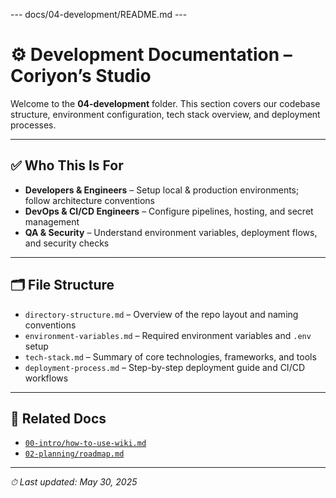 --- docs/04-development/README.md ---
# ⚙️ Development Documentation – Coriyon’s Studio

Welcome to the **04-development** folder. This section covers our codebase structure, environment configuration, tech stack overview, and deployment processes.

---

## ✅ Who This Is For

* **Developers & Engineers** – Setup local & production environments; follow architecture conventions  
* **DevOps & CI/CD Engineers** – Configure pipelines, hosting, and secret management  
* **QA & Security** – Understand environment variables, deployment flows, and security checks  

---

## 🗂 File Structure

- `directory-structure.md`       – Overview of the repo layout and naming conventions  
- `environment-variables.md`      – Required environment variables and `.env` setup  
- `tech-stack.md`                – Summary of core technologies, frameworks, and tools  
- `deployment-process.md`        – Step-by-step deployment guide and CI/CD workflows  

---

## 🔗 Related Docs

* [`00-intro/how-to-use-wiki.md`](../00-intro/how-to-use-wiki.md)  
* [`02-planning/roadmap.md`](../02-planning/roadmap.md)  

---

_⏱ Last updated: May 30, 2025_  
